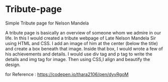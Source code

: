 # Tribute-page
Simple Tribute page for Nelson Mandela

A tribute page is basically an overview of someone whom we admire in our life. In this I would created a tribute webpage of Late Nelson Mandela Sir using HTML and CSS.  I add an image of him at the center (below the title) and create a box beneath that image. Inside that box, I would wrote a few of his achievements and details. I would use div tag and p tag to write the details and img tag for image. Then using CSS,I align and beautify the design. 

for Reference :
https://codepen.io/thara2106/pen/dyvRgoM
